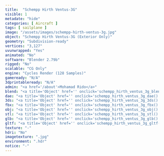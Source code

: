 ```yaml
---
title:  "Schempp Hirth Ventus-3G"
visible: 1
metadate: "hide"
categories: [ Aircraft ]
tags: [ sailplane ]
image: "/assets/images/schempp-hirth-ventus-3g.jpg"
object: "Schempp Hirth Ventus-3G (Exterior Only)"
geometry: "Subdivision-ready"
vertices: "3,127"
uvunwrapped: "Yes"
animated: "No"
software: "Blender 2.79b"
rigged: "No"
scalable: "CG Only"
engine: "Cycles Render (128 Samples)"
gameready: "N/A"
3dprintableready: "N/A"
admin: "<a href='/about'>Mohamad Rido</a>"
blend: "<a title='Object' href='' onclick='schempp_hirth_ventus_3g_blend()' >.zip 608.3 kB</a>"
dae: "<a title='Object' href='' onclick='schempp_hirth_ventus_3g_dae()' >.zip 158.7 kB</a>"
3ds: "<a title='Object' href='' onclick='schempp_hirth_ventus_3g_3ds()' >.zip 86.3 kB</a>"
fbx: "<a title='Object' href='' onclick='schempp_hirth_ventus_3g_fbx()' >.zip 173.3 kB</a>"
obj: "<a title='Object' href='' onclick='schempp_hirth_ventus_3g_obj()' >.zip 113.9 kB</a>"
stl: "<a title='Object' href='' onclick='schempp_hirth_ventus_3g_stl()' >.zip 124.9 kB</a>"
glb: "<a title='Object' href='' onclick='schempp_hirth_ventus_3g_glb()' >.zip 100.7 kB</a>"
gltf: "<a title='Object' href='' onclick='schempp_hirth_ventus_3g_gltf()' >.zip 110.2 kB</a>"
texture: "-"
hdri: "No"
imagetexture: ".jpg"
environment: ".hdr"
notice: "-"
---
```


